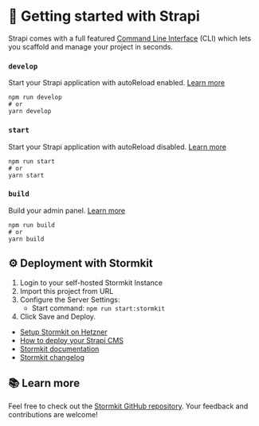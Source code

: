 # 🚀 Getting started with Strapi

Strapi comes with a full featured [Command Line Interface](https://docs.strapi.io/dev-docs/cli) (CLI) which lets you scaffold and manage your project in seconds.

### `develop`

Start your Strapi application with autoReload enabled. [Learn more](https://docs.strapi.io/dev-docs/cli#strapi-develop)

```
npm run develop
# or
yarn develop
```

### `start`

Start your Strapi application with autoReload disabled. [Learn more](https://docs.strapi.io/dev-docs/cli#strapi-start)

```
npm run start
# or
yarn start
```

### `build`

Build your admin panel. [Learn more](https://docs.strapi.io/dev-docs/cli#strapi-build)

```
npm run build
# or
yarn build
```

## ⚙️ Deployment with Stormkit

1. Login to your self-hosted Stormkit Instance
1. Import this project from URL
1. Configure the Server Settings:
   - Start command: `npm run start:stormkit`
1. Click Save and Deploy.

- [Setup Stormkit on Hetzner](https://www.stormkit.io/tutorials/how-to-self-host-stormkit-on-hetzner-cloud)
- [How to deploy your Strapi CMS](https://www.stormkit.io/tutorials/how-to-deploy-your-self-hosted-strapi-instance)
- [Stormkit documentation](https://www.stormkit.io/docs/welcome/getting-started)
- [Stormkit changelog](https://www.stormkit.io/blog/whats-new)

## 📚 Learn more

Feel free to check out the [Stormkit GitHub repository](https://github.com/stormkit/app-stormkit-io). Your feedback and contributions are welcome!
